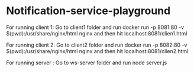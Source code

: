 # Notification-service-playground

For running client 1: Go to client1 folder and run docker run -p 8081:80 -v $(pwd):/usr/share/nginx/html nginx and then hit localhost:8081/clien1.html

For running client 2: Go to client2 folder and run docker run -p 8082:80 -v $(pwd):/usr/share/nginx/html nginx and then hit localhost:8081/clien2.html

For running server : Go to ws-server folder and run node server.js
